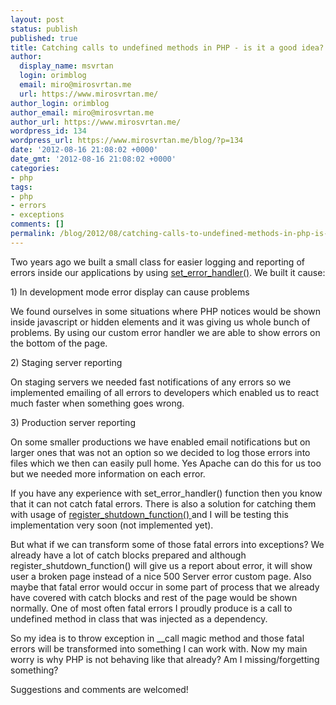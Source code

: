 ```yaml
---
layout: post
status: publish
published: true
title: Catching calls to undefined methods in PHP - is it a good idea?
author:
  display_name: msvrtan
  login: orimblog
  email: miro@mirosvrtan.me
  url: https://www.mirosvrtan.me/
author_login: orimblog
author_email: miro@mirosvrtan.me
author_url: https://www.mirosvrtan.me/
wordpress_id: 134
wordpress_url: https://www.mirosvrtan.me/blog/?p=134
date: '2012-08-16 21:08:02 +0000'
date_gmt: '2012-08-16 21:08:02 +0000'
categories:
- php
tags:
- php
- errors
- exceptions
comments: []
permalink: /blog/2012/08/catching-calls-to-undefined-methods-in-php-is-it-a-good-idea/
---
```

<p>Two years ago we built a small class for easier logging and reporting of errors inside our applications by using <a href="http://php.net/manual/en/function.set-error-handler.php" target="_blank">set_error_handler()</a>. We built it cause:</p>
<p>1) In development mode error display can cause problems</p>
<p>We found ourselves in some situations where PHP notices would be shown inside javascript or hidden elements and it was giving us whole bunch of problems. By using our custom error handler we are able to show errors on the bottom of the page.</p>
<p>2) Staging server reporting</p>
<p>On staging servers we needed fast notifications of any errors so we implemented emailing of all errors to developers which enabled us to react much faster when something goes wrong. </p>
<p>3) Production server reporting</p>
<p>On some smaller productions we have enabled email notifications but on larger ones that was not an option so we decided to log those errors into files which we then can easily pull home. Yes Apache can do this for us too but we needed more information on each error.</p>
<p>If you have any experience with set_error_handler() function then you know that it can not catch fatal errors. There is also a solution for catching them with usage of <a href="php.net/manual/en/function.register-shutdown-function.php" target="_blank"> register_shutdown_function() </a> and I will be testing this implementation very soon (not implemented yet). </p>
<p>But what if we can transform some of those fatal errors into exceptions? We already have a lot of catch blocks prepared and although register_shutdown_function() will give us a report about error, it will show user a broken page instead of a nice 500 Server error custom page. Also maybe that fatal error would occur in some part of process that we already have covered with catch blocks and rest of the page would be shown normally. One of most often fatal errors I proudly produce is a call to undefined method in class that was injected as a dependency. </p>
<p>So my idea is to throw exception in __call magic method and those fatal errors will be transformed into something I can work with. Now my main worry is why PHP is not behaving like that already? Am I missing/forgetting something? </p>
<p>Suggestions and comments are welcomed!</p>
